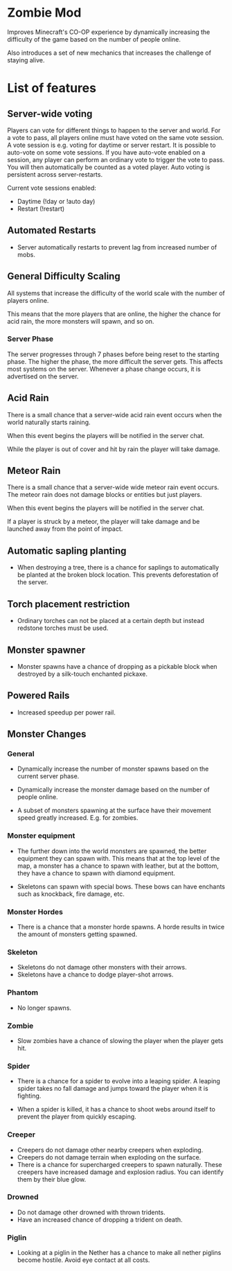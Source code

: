 # Zombie Mod

Improves Minecraft's CO-OP experience by dynamically increasing the difficulty of the game based on the number of people online.

Also introduces a set of new mechanics that increases the challenge of staying alive.

# List of features

## Server-wide voting

Players can vote for different things to happen to the server and world. For a vote to pass, all players online must have voted on the same vote session. A vote session is e.g. voting for daytime or server restart. It is possible to auto-vote on some vote sessions. If you have auto-vote enabled on a session, any player can perform an ordinary vote to trigger the vote to pass. You will then automatically be counted as a voted player.
Auto voting is persistent across server-restarts.

Current vote sessions enabled:

- Daytime (!day or !auto day)
- Restart (!restart)

## Automated Restarts

- Server automatically restarts to prevent lag from increased number of mobs.

## General Difficulty Scaling

All systems that increase the difficulty of the world scale with the number of players online. 

This means that the more players that are online, the higher the chance for acid rain, the more monsters will spawn, and so on.

### Server Phase

The server progresses through 7 phases before being reset to the starting phase. The higher the phase, the more difficult the server gets. This affects most systems on the server. Whenever a phase change occurs, it is advertised on the server.

## Acid Rain

There is a small chance that a server-wide acid rain event occurs when the world naturally starts raining. 

When this event begins the players will be notified in the server chat.

While the player is out of cover and hit by rain the player will take damage.

## Meteor Rain

There is a small chance that a server-wide wide meteor rain event occurs. The meteor rain does not damage blocks or entities but just players.

When this event begins the players will be notified in the server chat.

If a player is struck by a meteor, the player will take damage and be launched away from the point of impact. 

## Automatic sapling planting

- When destroying a tree, there is a chance for saplings to automatically be planted at the broken block location. This prevents deforestation of the server.

## Torch placement restriction

- Ordinary torches can not be placed at a certain depth but instead redstone torches must be used.

## Monster spawner

- Monster spawns have a chance of dropping as a pickable block when destroyed by a silk-touch enchanted pickaxe.

## Powered Rails

- Increased speedup per power rail.

## Monster Changes

### General

- Dynamically increase the number of monster spawns based on the current server phase.
- Dynamically increase the monster damage based on the number of people online.

- A subset of monsters spawning at the surface have their movement speed greatly increased. E.g. for zombies.

### Monster equipment

- The further down into the world monsters are spawned, the better equipment they can spawn with. This means that at the top level of the map, a monster has a chance to spawn with leather, but at the bottom, they have a chance to spawn with diamond equipment.

- Skeletons can spawn with special bows. These bows can have enchants such as knockback, fire damage, etc. 

### Monster Hordes

- There is a chance that a monster horde spawns. A horde results in twice the amount of monsters getting spawned.

### Skeleton

- Skeletons do not damage other monsters with their arrows.
- Skeletons have a chance to dodge player-shot arrows.

### Phantom

- No longer spawns.

### Zombie

- Slow zombies have a chance of slowing the player when the player gets hit.

### Spider

- There is a chance for a spider to evolve into a leaping spider. A leaping spider takes no fall damage and jumps toward the player when it is fighting.

- When a spider is killed, it has a chance to shoot webs around itself to prevent the player from quickly escaping.

### Creeper

- Creepers do not damage other nearby creepers when exploding.
- Creepers do not damage terrain when exploding on the surface.
- There is a chance for supercharged creepers to spawn naturally. These creepers have increased damage and explosion radius. You can identify them by their blue glow.

### Drowned

- Do not damage other drowned with thrown tridents.
- Have an increased chance of dropping a trident on death.

### Piglin

- Looking at a piglin in the Nether has a chance to make all nether piglins become hostile. Avoid eye contact at all costs.